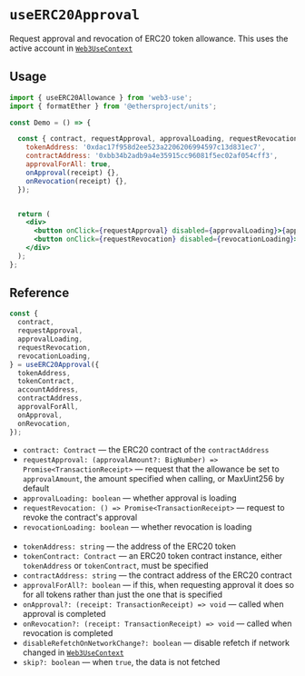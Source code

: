 # `useERC20Approval`

Request approval and revocation of ERC20 token allowance. This uses the active account in [`Web3UseContext`](./useWeb3UseContext.md)

## Usage

```jsx
import { useERC20Allowance } from 'web3-use';
import { formatEther } from '@ethersproject/units';

const Demo = () => {

  const { contract, requestApproval, approvalLoading, requestRevocation, revocationLoading } = useERC20Approval({
    tokenAddress: '0xdac17f958d2ee523a2206206994597c13d831ec7',
    contractAddress: '0xbb34b2adb9a4e35915cc96081f5ec02af054cff3',
    approvalForAll: true,
    onApproval(receipt) {},
    onRevocation(receipt) {},
  });


  return (
    <div>
      <button onClick={requestApproval} disabled={approvalLoading}>{approvalLoading ? 'Confirm in Metamask' : 'Request Approval'}</button>
      <button onClick={requestRevocation} disabled={revocationLoading}>{approvalLoading ? 'Confirm in Metamask' : 'Revoke Approval'}</button>
    </div>
  );
};
```

## Reference

```jsx
const {
  contract,
  requestApproval,
  approvalLoading,
  requestRevocation,
  revocationLoading,
} = useERC20Approval({
  tokenAddress,
  tokenContract,
  accountAddress,
  contractAddress,
  approvalForAll,
  onApproval,
  onRevocation,
});
```
- `contract: Contract` &mdash; the ERC20 contract of the `contractAddress`
- `requestApproval: (approvalAmount?: BigNumber) => Promise<TransactionReceipt>` &mdash; request that the allowance be set to `approvalAmount`, the amount specified when calling, or MaxUint256 by default
- `approvalLoading: boolean` &mdash; whether approval is loading
- `requestRevocation: () => Promise<TransactionReceipt>` &mdash; request to revoke the contract's approval
- `revocationLoading: boolean` &mdash; whether revocation is loading<br><br>
- `tokenAddress: string` &mdash; the address of the ERC20 token
- `tokenContract: Contract` &mdash; an ERC20 token contract instance, either `tokenAddress` or `tokenContract`, must be specified
- `contractAddress: string` &mdash; the contract address of the ERC20 contract
- `approvalForAll?: boolean` &mdash; if this, when requesting approval it does so for all tokens rather than just the one that is specified
- `onApproval?: (receipt: TransactionReceipt) => void` &mdash; called when approval is completed
- `onRevocation?: (receipt: TransactionReceipt) => void` &mdash; called when revocation is completed
- `disableRefetchOnNetworkChange?: boolean` &mdash; disable refetch if network changed in [`Web3UseContext`](./useWeb3UseContext.md)
- `skip?: boolean` &mdash; when `true`, the data is not fetched